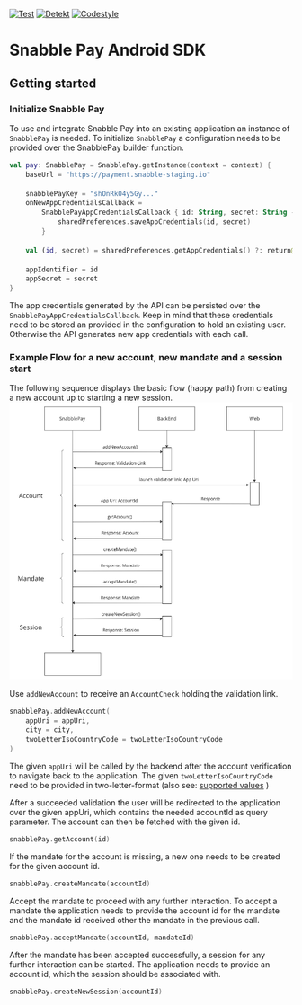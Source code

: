 [![Test](https://github.com/snabble/snabble-pay-android-sdk/actions/workflows/test.yml/badge.svg?branch=main)](https://github.com/snabble/snabble-pay-android-sdk/actions/workflows/test.yml)
[![Detekt](https://github.com/snabble/snabble-pay-android-sdk/actions/workflows/detekt.yml/badge.svg?branch=main)](https://github.com/snabble/snabble-pay-android-sdk/actions/workflows/detekt.yml)
[![Codestyle](https://github.com/snabble/snabble-pay-android-sdk/actions/workflows/codestyle.yml/badge.svg?branch=main)](https://github.com/snabble/snabble-pay-android-sdk/actions/workflows/codestyle.yml)

# Snabble Pay Android SDK

## Getting started

### Initialize Snabble Pay

To use and integrate Snabble Pay into an existing application an instance of `SnabblePay` is needed.
To initialize `SnabblePay` a configuration needs to be provided over the SnabblePay builder function.

```kotlin
val pay: SnabblePay = SnabblePay.getInstance(context = context) {
    baseUrl = "https://payment.snabble-staging.io"

    snabblePayKey = "shOnRkO4y5Gy..."
    onNewAppCredentialsCallback =
        SnabblePayAppCredentialsCallback { id: String, secret: String ->
            sharedPreferences.saveAppCredentials(id, secret)
        }

    val (id, secret) = sharedPreferences.getAppCredentials() ?: return@snabblePay

    appIdentifier = id
    appSecret = secret
}
```
The app credentials generated by the API can be persisted over the `SnabblePayAppCredentialsCallback`. Keep in mind
that these credentials need to be stored an provided in the configuration to hold an existing user. Otherwise the API generates new
app credentials with each call.

### Example Flow for a new account, new mandate and a session start

The following sequence displays the basic flow (happy path) from creating a new account up to starting a new session.
![](assets/intergration_guide_sequenz.png)

Use `addNewAccount` to receive an `AccountCheck` holding the validation link.
```kotlin
snabblePay.addNewAccount(
    appUri = appUri,
    city = city,
    twoLetterIsoCountryCode = twoLetterIsoCountryCode
)
```
The given `appUri` will be called by the backend after the account verification to navigate back to the application.
The given `twoLetterIsoCountryCode` need to be provided in two-letter-format (also see: [supported values](https://docs.payone.com/pages/releaseview.action?pageId=1213959) )


After a succeeded validation the user will be redirected to the application over the given appUri, which contains the needed accountId as query parameter.
The account can then be fetched with the given id.
```kotlin
snabblePay.getAccount(id)
```

If the mandate for the account is missing, a new one needs to be created for the given account id.
```kotlin
snabblePay.createMandate(accountId)
```
Accept the mandate to proceed with any further interaction. To accept a mandate the application needs to 
provide the account id for the mandate and the mandate id received other the mandate in the previous call.
```kotlin
snabblePay.acceptMandate(accountId, mandateId)
```
After the mandate has been accepted successfully, a session for any further interaction can be started.
The application needs to provide an account id, which the session should be associated with.
```kotlin
snabblePay.createNewSession(accountId)
```
